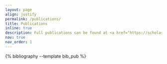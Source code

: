 ```yaml
---
layout: page
align: justify
permalink: /publications/
title: Publications
inline: true
description: Full publications can be found at <a href="https://scholar.google.com/citations?user=Fi6WlW0AAAAJ&hl=en"> Google Scholar </a>  <br/> † represents the joint first author.
nav: true
nav_order: 1
---
```


<!-- _pages/publications.md -->
<div class="publications">

{% bibliography --template bib_pub %}

</div>
